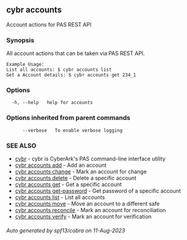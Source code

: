 ## cybr accounts

Account actions for PAS REST API

### Synopsis

All account actions that can be taken via PAS REST API.
	
	Example Usage:
	List all accounts: $ cybr accounts list
	Get a Account details: $ cybr accounts get 234_1

### Options

```
  -h, --help   help for accounts
```

### Options inherited from parent commands

```
      --verbose   To enable verbose logging
```

### SEE ALSO

* [cybr](cybr.md)	 - cybr is CyberArk's PAS command-line interface utility
* [cybr accounts add](cybr_accounts_add.md)	 - Add an account
* [cybr accounts change](cybr_accounts_change.md)	 - Mark an account for change
* [cybr accounts delete](cybr_accounts_delete.md)	 - Delete a specific account
* [cybr accounts get](cybr_accounts_get.md)	 - Get a specific account
* [cybr accounts get-password](cybr_accounts_get-password.md)	 - Get password of a specific account
* [cybr accounts list](cybr_accounts_list.md)	 - List all accounts
* [cybr accounts move](cybr_accounts_move.md)	 - Move an account to a different safe
* [cybr accounts reconcile](cybr_accounts_reconcile.md)	 - Mark an account for reconciliation
* [cybr accounts verify](cybr_accounts_verify.md)	 - Mark an account for verification

###### Auto generated by spf13/cobra on 11-Aug-2023
